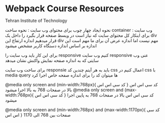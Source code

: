 # Webpack Course Resources
Tehran Institute of Technology

نحوه ایجاد چهار چوب برای محتوای وب سایت :
نحوه ساخت container وب سایت :
برای اینکار کل محتوای سایت که نیاز است در ویسط صفحه قرار بگیرد را داخل یک div قرار میدهیم
اندازه ارتفاع این div مهم نیست
اما اندازه عرض آن برای ما مهم است این اندازه بر اساس اندازه دستگاه کاربر مشخص میشود

برای این کار باید وب سایت را responsive کنیم
وب سایت responsive عنی وب سایتی که به اندازه صفحه نمایش واکنش نشان میدهد


برای ساخت وب سایت responsie باید به هر آیتم چندین کد css اعمال کنیم
در css با media query ها میتوان کد را برای اندازه صفحه خاص اجرا کرد

@media only screen and (min-width:768px){
	کد سی اس اس
}
کد سی اس اس بالا در صفحات 768 به بالا اجرا میشود
@media only screen and (max-width:768px){
	کد سی اس اس
}
کد سی اس اس بالا در صفحات 768 به پایین اجرا میشود

@media only screen and (min-width:768px) and (max-width:1170px){
	کد سی اس اس
}
صفحات بین 768 الی 1170

<!DOCTYPE html>
<html lang="en">
<head>
    <style>
        *{
            margin: 0;
        }

        #container {
            background-color: gray;
            margin-right: auto;
            margin-left: auto;
            height: 600px;
            width: 100%;
        }

        @media only screen and (min-width:480px) {
            #container {
                background-color: purple;
            }
        }

        @media only screen and (min-width:768px) {
            #container {
                background-color: blue;
            }
        }

        @media only screen and (min-width:960px) {
            #container {
                background-color: green;
                width: 80%;
            }
        }

        @media only screen and (min-width:1200px) {
            #container {
                background-color: red;
                width:1170px;
            }
        }

        @media only screen and (min-width:1400px) {
            #container {
                background-color: pink;
                width:1200px;
            }
        }

        
        @media only screen and (max-width:480px) {
            #container {
                background-color: orange;
            }
        }
    </style>
</head>
<body>
    

    <div id="container">
        <p>Lorem ipsum dolor, sit amet consectetur adipisicing elit. A minima voluptas quibusdam, quaerat asperiores, cum illum vero pariatur excepturi accusamus ipsum odit facilis deleniti consectetur eveniet optio commodi? Molestias, ullam!</p>
    </div>

</body>
</html>



چیشن آیتم ها در css
دستور float  در  css : با استفاده از این دستور میتوانیم ایتم ها به سمت راست یا چپ بصورت افقی بچینیم
Float:left;
Float:right;
Float:none;
دستور float باعث میشود آیتم ها از layout تگ پدر خارج شوند
راه حل : تنظیم ارتفاع ثابت برای تگ پدر
راه حل 2 : یک div خالی بعد آیتم های دارای float میسازیم و به آن دستور clear:right; یا clear:left; یا  clear:both; برای زمانی که هر دو float وجود دارند 

این دستور مشکل float را حل میکند

ایجاد عنوان در وب سایت
برای ساخت عنوان از تگ های html زیر استفاده میکنیم
<h1></h1>
….
<h6></h6>

تفاوت عناوین :
تفاوت اول : سایز : هر چه عدد تگ کوچکتر باشد سایز عنوان بزرگ تر است (با دستور font-size میتوان سایز انهارا عوض کرد)

تفاوت دوم : اهمیت عنوان : هر چه عدد کوچکتر باشد عنوان مهمتر است

اهمیت از نظر SEO است (مخفف Search engine optimize به فارسی بهینه سازی سایت برای موتور جستجو)


انتخاب تگ html بر اساس تگ parent در CSS
Parent > child {
	//css
}

این انتخاب میتواند تا بی نهایت ادامه ئیدا کند :
 Parent > parent > parent > child {
	
}


تایپوگرافی متن در css و html
تغییر رنگ نوشته :
Color:red;
تغییر سایز فونت نوشته :
Font-size:22px;
نوشته بولد (ضخامت نوشته)
 1 . <b>  Text  </b>
2. <strong> Text </strong>
هر دو نوشته را بولد میکنند و در ظاهر هیچ تفاوتی ندارند
منتها تگ strong اهمیت نوشته را از نظر seo افزایش میدهد
3. font-weight:100;
100
200
300 -> lighter
400 -> normal
500
600
700 -> bold
800
900 => bolder

دسته بندی تگ های HTML :
دسته تگ های
 Block level مثال : P , DIV
پیشفرض کل عرض صفحه را میپوشانند (یعنی width:100% دارند)
Width , height میگیرند
زیر هم قرار میگیرند بصورت پیشفرض (حتی اگر اندازه انهارا کوچک کنیم)
 Inline level مثال : B , Strong , span
پیشفرض به اندازه محتوای داخلشان عرض میگیرند
Width , height نمی گیرند
کنار هم قرار میگیرند
Inline block مثال : img
پیشفرض به اندازه محتوای داخلشان عرض میگیرند
Width , height میگیرند
کنار هم قرار میگیرند


برای انتخاب یک کلمه در وسط نوشته از تگ span استفاده میکنیم 
گروه inline level , container

نوشته italic :
<i> Text </i>
<em> Text </em>
هر دو نوشته را italic  میکنند و در ظاهر هیچ تفاوتی ندارند
منتها تگ em  اهمیت نوشته را از نظر seo افزایش میدهد
هر دو تگ container , inline level
3 . Font-style:italic;
دستور css برای نوشته italic

خطوط نوشته 
Text-decoration:underline;

1.Underline
<ins> Text </ins>
زیر خط 
2.Overline
خط در بالای نوشته
Line-through3.
<del> 	 </del> Text
روی نوشته

اگر seo مهم است از تگ html استفاده میشود

چینش متن در صفحه
دستور css
Text-align:center;
Left;
Right;
Justify تراز کردن متن

ایجاد enter در نوشته با تگ html
<br>
 این تگ empty هست

نکته مهم : در بین چند آیتم که افقی کنار هم هستند
باید آیتمی را در html اول نوشت که float دارد


ایجاد سایه برای نوشته :
دستور css : text-shadow
Text-shadow:0px 0px 0px color;
عدد اول : موقعیت افقی سایه :
Minus (left) – 0 – plus (right)
عدد دوم : موقعیت عمودی سایه : 
Minus (top) – 0 – plus (bottom)
عدد سوم : میزان محو شدگی سایه
0 یا PLUS

مقدار اخر : رنگ سایه
مثال :
text-shadow: -20px -10px 10px red;


ایجاد سایه باکس :
دستور css : box-shadow :
Box-shadow:0px 0px 0px 0px color;


عدد اول : موقعیت افقی سایه :
Minus (left) – 0 – plus (right)
عدد دوم : موقعیت عمودی سایه : 
Minus (top) – 0 – plus (bottom)
عدد سوم : میزان محو شدگی سایه
0 یا PLUS
عدد چهارم : میزان ضخامت سایه
مقدار اخر : رنگ سایه


نکته : میتوان چندین سایه را بصورت همزمان اعمال کرد :
Box-shadow:1px 2px 10px 2px gray,-1px -2px 10px 3px blue;

ایجاد فاصله در خط اول نوشته با css :
Text-indent:20px;
هر چه عدد بیشتر باشد فاصله خط اول بیشتر میشود


فونت نوشته ها در css :
Font-family:fontName1,fontName2;
مرورگر از فونت اول شروع میکند و هر فونتی در دسترسی باشد اجرا میکند
بعضی فونت ها پیشفرض در سیستم عامل وجود دارند مثل فونت Tahoma
اما بعضی فونت ها (فونت فارسی) در سیستم وجود ندارد و باید فایل انرا برای کاربر قرار دهیم


افزودن فایل فونت به صفحه وب :
چهار فرمت مشخص از فونت را دانلود میکنیم
Woff , woff2 , ttf , eot

سپس با کد css :  @font-face فایل فونت را در صفحه لود میکنیم
@font-face {
    font-family: Tanha;
    src: url('Tanha.eot');
    src: url('Tanha.eot?#iefix') format('embedded-opentype'),
         url('Tanha.woff') format('woff'),
         url('Tanha.ttf') format('truetype');
    font-weight: normal;
}

نحوه استفاده :
  body {
                    font-family: Tanha;
                }

راستچین کردن وب سایت :
دستور css : direaction
Direction:rtl;
Ltr


Rtl => right to left
Ltr => left to right
جهت پیشفرض همه ایتم های صفحه



تنظیمات داخل تگ Head :
تنظیمات مربوط به Encoding
برای اینکه کاراکتر های فارسی به درستی نمایش داده شوند 
باید encoding فایل بر روی utf-8 تنظیم گردد
زیرا utf8 از اکثر زبان ها پشتیبانی میکند
برای مشخص سازی اطلاعات صفحه یا document از meta tag استفاده میکنیم
برای مشخص سازی encoding هم به همین صورت :

 <meta charset="UTF-8">

متا تگ توضیحات صفحه وب (قابل استفقاده توسط موتور های جستجو):
<meta name="description" content="دوره های آموزشگاه فلان">

متا تگ کلمات کلیدی (قابل استفقاده توسط موتور های جستجو):
<meta name="keywords" content="HTML, CSS, JavaScript,ICDL,ICDL2">

متا نگ author برای مشخص سازی نویسنده صفحه (برای موترو جستجو , برای شبکه های اجتماعی)
<meta name="author" content="Ali">

متا تگ viewport : برای فعال سازی responsive و مشخص سازی میزان زوم صفحه در حالت responsive و سایر تنظیمات ....
<meta name="viewport" content="width=device-width, initial-scale=1.0">

بدون این متا تگ نسخه کامئویتر در موبایل اجرا میشود و مدیا کویری ها به درستی کار نمیکنند


ایجاد تصویر در صفحه وب :
تگ html  img
-	Empty
-	Inline-block

<img src="آدرس عکس" alt="نوشته ای که در صورت عدم لود تصویر نمایش داده میشود" title="عنوان تصویر در زمان قرار گیری موس">

نحوه آدرس دهی  فایل (تصاویر – فونت – موسیقی – ویدیو ....)

انواع آدرس فایل در کامپیوتر :
آدرس دهی مطلق – absolute :
https://mftcdn.ir/files/lessonimages/6ieWQkjt54oHOD4z.png
C:\Users\Student\Desktop\webpack-s4-friday\img\1.jpg
آدرس دهی نسبی – relative :
آدرس در این روش از محل قرار گیری فایل حاوی کد محاسبه میگردد 
img/s12.jpg
نکته مهم : در ابتدای ادرس نسبی از / استفاده نکنید
زیرا آدرس از root درایو محاسبه میشود
/img/01.jpg

نکته : margin-right , margin-leftبا مقدار auto روی ایتم های block level اجرا میشود
راه حل : قرار دادن تصویر در یک تگ block level
راه حل 2 : تغییر گروه تگ 
Display:block;
با دستور display میتوان گروه تگ مد نظر را تغییر داد
نکته : تگ های inline-block از جمله img پیشفرض یک فاصله دیفالت از هم دارند
راه حل : در html در یک خط نوشته شوند تا فاصله از بین برود
راه حل 2 : float

نکته : به هیچ عنوان هم زمان به تصویر width و height ثابت ندهید
راه حل : یا فقط height یا فقط width را مشخص کنید تا قسمت مقابل بسته به اندازه تصویر خودکار مشخص شود





نحوه ساخت خط در اطراف آیتم ها
دستور css به نام border
Border:1px type color;
1px => هر عددی
Type => 
Solid -> ممتد
Dashed -> خط چین
Dotted -> نقطه چین
Color => هر رنگی

جهت border :
Border-left:1px solid red;
Border-right:1px solid blue;
Border-top:….;
Border-bottom:…;
سایر دستورات border
Border-style:solid;
Border-left-style:solid;
Border-right-style:solid;
Border-top-style:solid;

Border-bottom-style:solid;

Border-color:red;
برای چهار طرف

Border-width:1px;
برای هر چهار طرف


نحوه ساخت مثلث در css
دستورالعمل : 
یک div دارای اندازه صفر در صفر با چهار border ضخیم بسازیم
یک border را انتخاب میکنیم روبرویی را ئاک میکنیم
دو border دیگر را بی رنگ میکنیم – transparent
<!DOCTYPE html>
<html lang="en">
<head>
    <meta charset="UTF-8">
    <meta http-equiv="X-UA-Compatible" content="IE=edge">
    <meta name="viewport" content="width=device-width, initial-scale=1.0">
    <title>Document</title>
    <style>

        *{
            margin:0;
        }

        #tri {
            width:0;
            height: 0;
            border-left: 50px solid orange;
            border-top: 50px solid transparent;
            border-bottom: 50px solid transparent;
        }
    </style>
</head>
<body>

    <div id="tri">

    </div>
    
</body>
</html>

مشابه ترفند بالا در سایت https://codepen.io/ ,  https://css-tricks.com/ موجود است

گرد سازی گوشه های آیتم
دستور css : border-radius
Border-radius:50px;
50px => میزان گردی گوشه ها 
اعمال بر روی یک طرف از border
Border:20px 20px 20px 20px;
اولین عدد گوشه بالا سمت چپ و باقی اعداد ساعت گرد مشخص میشوند
همینطور میتوان با دستور مجزا به هر طرف border-radius مجزا اعمال کرد
مثال :
border-top-left-radius: 50%;
border-bottom-right-radius: 50%;

margin : حاشیه خارجی
Padding : حاشیه داخلی
Padding باعث میشود یک حاشیه همرنگ باکس در داخل باکس ایجاد شود که محتوای باکس نمیتوانند وارد این حاشیه بشوند
در نتیجه padding اندازه باکس را زیاد میکند
Box Model : به نحوه و ترتیب قرار گیری margin padding border در اطراف box میگوییم box model 

نحوه جلوگیری از تاثیر padding روی اندازه box : 
راه حل ساده : کم کردن padding از widthیا height
راه حل اصلی : استفاده از دستور box-sizing
Box-sizing:border-box;
باعث میشود محاسبه اندازه باکس از border شروع شود
 *{
            margin:0;
            padding: 0;
            box-sizing: border-box;
        }

Padding:50px; چهار طرف
Padding:0 20px; 
0 -> بالا و پایین
20px -> چپ و راست
Padding-right:20px; راست
Padding-left
Padding-top
Padding-bottom

Padding:10px 20px 30px 20px;
بالا راست پایین چپ
دستورات padding از نظر انواع کد نویسی مشابه هم هستند

Pseudo Classs : 
شبه کلاس ها :
هر pseudo class درای کاربرد متفاوتی است اما اکثر انها برای انتخاب آیتم های html استفاده میشود
:hover
این pseudo class استایل های ایتم در زمان قرار گیری موس روی آنرا مشخص میکند
نحوه نوشتن psudo class :
Selector:hover {
//code
}

مثال

.articles:hover {
	Box-shadow:2px 3px 3px 1px gray;
}
مثال :
   .articles {
            width:90%;
            height: auto;
            background-color: white;
            margin-right: auto;
            margin-left: auto;
            margin-bottom:20px;
            border-radius: 40px;
            box-shadow: 0 0 3px 1px white;
            
        }

        .articles:hover {
            box-shadow: 2px 2px 5px 2px white;
            border-radius: 5px;
        }


دستور pseudo class : first-child
این دستور اولین فرزند تگ را انتخاب میکند
:last-child
انتخاب آخرین فرزند
مثال :
p:last-child {
            background-color: red;
        }

:nth-child(2)
انتخاب فرزند n ام
p:nth-child(4){
            background-color: blue;
        }

:nth-child(2n)
انتخاب فرزند های زوج
  p:nth-child(2n){
            background-color: pink;
        }

:nth-child(2n+1)
انتخاب فرزند های فرد
 p:nth-child(2n+1){
            background-color: purple;
        }

:nth-last-child(2)
انتخاب فرزند n ام از آخر
  p:nth-last-child(2){
            background-color: orange;
        }


:last-of-type
انتخاب آخرین تگ از نوع خودش
مثال :
p:last-child {
            background-color: red;
        }

:nth-of-type(2)
انتخاب تگ n ام
p:nth-child(4){
            background-color: blue;
        }

:nth-of-type(2n)
انتخاب تگ  های زوج
  p:nth-child(2n){
            background-color: pink;
        }

:nth-of-type(2n+1)
انتخاب تگ  های فرد
 p:nth-child(2n+1){
            background-color: purple;
        }

:nth-last-of-type(2)
انتخاب تگ  n ام از آخر
  p:nth-last-of-type(2){
            background-color: orange;
        }


دستور css : opacity
تعیین میزان شفافیت آیتم (حالت شیشه ای)
عددی بین 0 تا 1 میگیرد
هر چه عدد بالاتر باشد آیتم شفافیت کمتری دارد
مثلا 0.5
مثال :
 .articles > img {
            width:100%;
            height: 100px;
            border-top-left-radius: 40px;
            border-top-right-radius: 40px;
            opacity: 0.5;
        }

        .articles:hover > img {
            opacity: 1;
        }

ساخت لیست :
برای ساخت لیست در html از دستور ul و li و ol استفاده میکنیم
Li => list item -> block
Ul => unordered list -> inline-block
Ol => ordered list
برای ساخت لیست بسته به نوع لیست که دارای ترتیب باشد یا نباشد
یکی از تگ های ol یا ul را بنویسیم
بصورت پیشفرض ol در کنار آیتم ها عدد قرار میدهد
و ul در کنار آیتم ها دایره توپر قرار میدهد
نکته : برای برداشتن دایره یا اعداد پیشفرض از دستور زیر استفاده میکنیم :
 list-style-type: none;
این تگ ها container هستند
سپس در داخل ul به تعداد آیتم هایمان li قرار میدهیم
<ul>
	<li>Contact</li>
	<li>About</li>
</ul>
برای تغییر استایل کنار آیتم های لیست میتوانیم از مقادیر دستور :
List-style-type:square; مربع
Circle دایره
Lower-roman اعداد رومی کوچک
Upper-roman اعداد رومی حروف بزرگ
Decimal عدد
......
برای تعریف عکس به عنوان استایل :
List-style-image:url(ادرس عکس);

Transition (دستورات css)
در تغییرات استایل آیتم های صفحه (مثال : تغییر استایل در زمان hover) دستور transition میتواند زمان , سرعت و .... تغییرات را کنترل کند
Transition-duration : مدت زمان اجرای تغییرات را مشخص میکند
Transition-duration:2s; 
Transition-duration:2000ms;
Transition-duration:2.5s;
نکته : دستورات transition باید در استایل های اصلی آیتم قرار بگیرند برای مثال اگر در هاور قرار بگیرند فقط در زمان قرار گیری موس روی آیتم اجرا میشوند

Transition-delay : تاخیر در اجرای تغییرات
Transition-delay:2s;
Transition-property : دستورات css (تغییرات css) که شمال transition میشوند
Transition-property:all; -> default value
Transition-property:width,height; => تغییرات فقط روی این دو دستور شامل transition بشوند

Transition-timing-function : رابطه زمان اجرای transition و سرعت اجرای آن
Linear : خطی => سرعت یکنواخت در زمان اجرای تغییرات
Ease-in : شروع کند و افرایش سرعت به مرور زمان
Ease -out : سرعت تغییرات به مرور کند میشود
Ease-in-out : کند – سریع – کند
Ease : کند – سریع – کند  ->default value

خلاصه نویسی transition :
Transition: property duration timing-function delay;
Transition: property duration timing-function;
Transition: property duration delay;
Transition: duration;
مثال : 
transition: width 4s ease,height 4s linear 4s,background-color 8s;
Transition: property duration timing-function delay,property duration timing-function delay,property duration timing-function delay;

Line-height : برای تعیین ارتفاع خط استفاده میشود
هر عددی در line-height قرار دهیم نصف آن برای بالای خط و نصف آن برای پایین خط اعمال میشود
برای وسط قرار دادن خط ارتفاع باکس .الد را به line-height میدهیم


نکته : در زمان هاور (یا هر سودو کلاس دیگری ) میتوان کد های جدید را بر روی فرزندان تگ هاور شده اجرا کرد
selector:hover > tagName {
	// css
}
مثال : 
#box:hover > p {
	// css
}
دستور position : 
دستور زبان css میباشد
با استفاده از این دستور میتوان موقعیت قرار گیری آیتم در داخل صفحه را تعیین نمود
مقادیر دستور position : 
Position:static; => default value 
موقعیت ثابت : در این حالت امکان جابجایی آیتم وجود ندارد
Relative
موقعیت نسبی : در این حالت موقعیت مکانی آیتم نسبت به تگ والد و تگ های اطراف مشخص میشود
در این جابجایی محل اولیه آیتم رزرو باقی میماند و آیتام های دیگر این فضا را اشغال نمیکنند
Absolute
موقعیت مطلق : در این حالت موقعیت نسبت به viewport یا تگ body مشخص میشود
. هیچ ارتباطی با تگ های اطراف خود ندارد
پس از جابجایی محل اولیه توسط ایتم های دیگر اشغال میشود
Fixed
موقعیت ثابت نسبت به اسکرول صفحه : مثل absolute است اما در زمان اسکرول نسبت به اسکرول صفحه موقعیت ثابت دارد
Sticky
موقعیت چسبنده : *  یادآوری 

در دستور position باید مختصات قرار گیری را با دستورات :
Top:200px;
or
Bottom:200px;


Right:200px;
or
Left:200px;
مثال :
Position:absolute;
Left:200px;
Top:200px;

نکته : تمامی مختصات ها مقدار منفی میگیرند

تمرین اول : منو های social media بصورت کشویی
در سمت چپ صفحه یکسری آیکون نمایش میدهیم که در زکمان قرار گیری موس روی آنها 
بصورت کشویی باز میشون دو اسم سوشال مدیا نمایش داده میشود
منابع تمرین :
آیکون از https://icons8.com/
نمونه : https://codepen.io/jithinta/pen/VwLZEKE



ترتیب قرار گیری آیتم های دارای position بر روی یکدیگر :
بصورت پیشفرض هر آیتمی که آخر (در html) نوشته شود روی سایر آیتم ها قرار میگیرد
تغییر ترتیب قرار گیری :
z-index:number;
دستور z-index ترتیب قرار گیری یتم هارا مشخص میکند
هر چه عدد آن بالاتر باشد آیتم روتر قرار میگیرد
هر چه عدد پایین تر باشد آیتم زیر تر قرار میگیرد
عدد پیشفرض 0 است

کامنت comments :
کامنت قسمتی از کد است که اجرا نمیشود 
برای قرار دادن توضیحات کد و غیر فعال کردن کد های وب سایت استفاده میشود
کامنت در css :
یک خط یا چند خط : /* code */
کامنت در html :
یک خط یا چند خط : <!-- code -->
کلید میانبر کامنت کردم ctrl + / است


کد های ساخت رنگ :
کد رنگ HEX :
این کد رنگ با علامت # شروه میشود و شامل 6 کاراکتر یا عدد میباشد
#000000 => مشکلی
#ffffff => سفید
دو کاراکتر اول رنگ قرمز
دو کاراکتر دوم سبز
دو کاراکتر سوم آبی
و ترکیب میزان این رنگ ها رنگ نهایی میباشد
کاراکتر های قابل استفاده :
0 1 2 3 4 5 6 7 8 9 A B C D E F
نکته : هر چه اعداد به سمت بالا نزدیک تر باشند رنگ روشن تر است
و بالعکس رنگ تیره تر

نکته : هر چه اعداد به f نزدیک تر باشند میزان رنگ بشتر 
و بالعکس میزان رنگ کمتر است
#ff0000 => قرمز مطلق
#00ff00 => سبز
#0000ff => آبی
#ff00ff => بنفش
#f20022
کد رنگ rgb :
این رنگ با rgb شروع میشود و در داخل پرانتز سه عدد قرار میگیرد
عدد ااول رنگ قرمز
عدد دوم سبز
عدد سوم آبی
هر عدد بین 0 الی 255 میباشد
هر چه به 255 نزدیک تر باشیم روشنایی بیشتر و رنگ هم بیشتر است
و هر چه به صفر نزدیک تر باشیم روشنایی کمتر  و رنگ هم کمتر است
Rgb(0,0,0) => black
Rgb(150,0,150) => purple
کئ رنگ rgba :
که مقدار a عددی اضافه برای میزان شفافیت رنگ است
عدد بین 0 و 1
هر جه به صفر نزدیک تر اباشیم رنگ روشن تر
هرچه به 1 نزدیک تر باشیم رنگ تیره تر است
دیفالت روی 1
Rgba(150,0,150,0.5) => رنگ بنفش شیشه ای یا شفاف

کد رنگ hsl : * یادآوری

